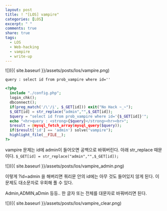```yaml
---
layout: post
title: ! "[LOS] vampire"
categories: [LOS]
excerpt: " "
comments: true
share: true
tags:
  - LOS
  - Web-hacking
  - vampire
  - write-up
---
```


![]({{ site.baseurl }}/assets/posts/los/vampire.png)

`query : select id from prob_vampire where id=''`
```php
<?php 
  include "./config.php"; 
  login_chk(); 
  dbconnect(); 
  if(preg_match('/\'/i', $_GET[id])) exit("No Hack ~_~"); 
  $_GET[id] = str_replace("admin","",$_GET[id]); 
  $query = "select id from prob_vampire where id='{$_GET[id]}'"; 
  echo "<hr>query : <strong>{$query}</strong><hr><br>"; 
  $result = @mysql_fetch_array(mysql_query($query)); 
  if($result['id'] == 'admin') solve("vampire"); 
  highlight_file(__FILE__); 
?>
```
vampire 문제는 id에 admin이 들어오면 공백으로 바꿔버린다. 아래 str_replace 때문이다.
`$_GET[id] = str_replace("admin","",$_GET[id]);`

![]({{ site.baseurl }}/assets/posts/los/vampire_admin.png)

이렇게 ?id=admin 을 해버리면 쿼리문 안의 id에는 아무 것도 들어있지 않게 된다.
이 문제도 대소문자로 우회해 풀 수 있다.

Admin,ADMIN,aDmin 등등.. 한 글자 또는 전체를 대문자로 바꿔버리면 된다.

![]({{ site.baseurl }}/assets/posts/los/vampire_clear.png)
